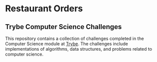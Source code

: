 # Restaurant Orders

## Trybe Computer Science Challenges

This repository contains a collection of challenges completed in the Computer Science module at [Trybe](https://www.betrybe.com/). The challenges include implementations of algorithms, data structures, and problems related to computer science.
